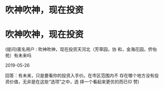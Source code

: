 # 吹神吹神，现在投资

# 吹神吹神，现在投资

(提问)匿名用户 : 吹神吹神，现在投资天河北（芳草园，协 和，金海花园，侨怡苑）有未来吗

2019-05-26

回答：有未来，只是要看你的投资入手价。在市区范围内不 存在哪个地方没有投资价值，无非是在这些“选项”之中，选 择一个看起来更优的而已(0 赞)